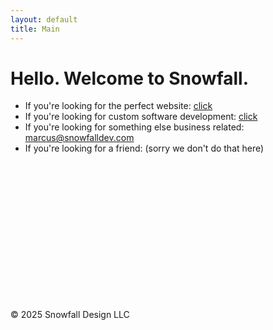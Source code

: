 ```yaml
---
layout: default
title: Main
---
```


# Hello. Welcome to Snowfall. 

- If you're looking for the perfect website: [click](https://www.example.com)
- If you're looking for custom software development: [click](https://www.example.com)
- If you're looking for something else business related: <marcus@snowfalldev.com>
- If you're looking for a friend: (sorry we don't do that here)

<br><br><br><br><br><br><br><br><br><br><br><br><br>



© 2025 Snowfall Design LLC
